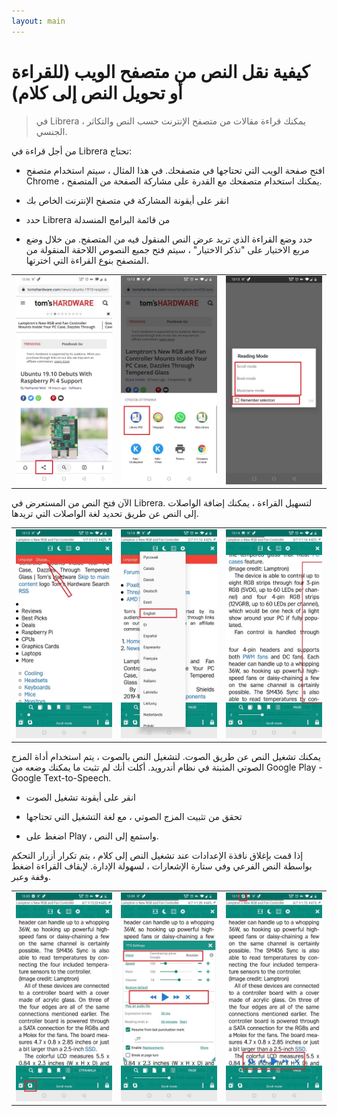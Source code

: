 ```yaml
---
layout: main
---
```


# كيفية نقل النص من متصفح الويب (للقراءة أو تحويل النص إلى كلام)

> في Librera ، يمكنك قراءة مقالات من متصفح الإنترنت حسب النص والتكاثر الجنسي.

 
من أجل قراءة في Librera تحتاج:

* افتح صفحة الويب التي تحتاجها في متصفحك. في هذا المثال ، سيتم استخدام متصفح Сhrome ، يمكنك استخدام متصفحك مع القدرة على مشاركة الصفحة من المتصفح.

* انقر على أيقونة المشاركة في متصفح الإنترنت الخاص بك

* حدد Librera من قائمة البرامج المنسدلة

* حدد وضع القراءة الذي تريد عرض النص المنقول فيه من المتصفح. من خلال وضع مربع الاختيار على &quot;تذكر الاختيار&quot; ، سيتم فتح جميع النصوص اللاحقة المنقولة من المتصفح بنوع القراءة التي اخترتها.

||||
|-|-|-|
|![](1.jpg)|![](2.jpg)|![](3.jpg)|

الآن فتح النص من المستعرض في Librera. لتسهيل القراءة ، يمكنك إضافة الواصلات إلى النص عن طريق تحديد لغة الواصلات التي تريدها.

||||
|-|-|-|
|![](4.jpg)|![](5.jpg)|![](6.jpg)|

يمكنك تشغيل النص عن طريق الصوت. لتشغيل النص بالصوت ، يتم استخدام أداة المزج الصوتي المثبتة في نظام أندرويد.
أكلت أنك لم تثبت ما يمكنك وضعه من Google Play - Google Text-to-Speech.

* انقر على أيقونة تشغيل الصوت

* تحقق من تثبيت المزج الصوتي ، مع لغة التشغيل التي تحتاجها

* اضغط على Play ، واستمع إلى النص.

إذا قمت بإغلاق نافذة الإعدادات عند تشغيل النص إلى كلام ، يتم تكرار أزرار التحكم بواسطة النص الفرعي وفي ستارة الإشعارات ، لسهولة الإدارة. لإيقاف القراءة اضغط وقفة وعبر.

||||
|-|-|-|
|![](7.jpg)|![](8.jpg)|![](10.jpg)|
